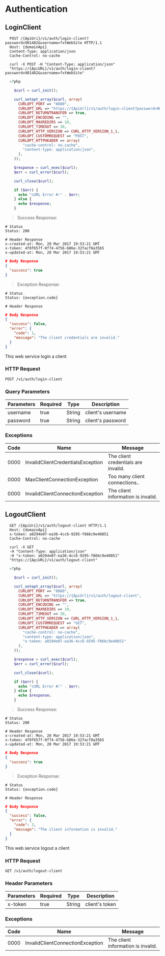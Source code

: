 # Authentication

## LoginClient

```http
  POST /{ApiUri}/v1/auth/login-client?password=901482&username=fxtWebSite HTTP/1.1
  Host: {domainApi}
  Content-Type: application/json
  Cache-Control: no-cache
```

```shell
  curl -X POST -H "Content-Type: application/json" 
  "https://{ApiURL}/v1/auth/login-client?password=901482&username=fxtWebSite"
```

```php
  <?php

    $curl = curl_init();

    curl_setopt_array($curl, array(
      CURLOPT_PORT => "8080",
      CURLOPT_URL => "https://{ApiUrl}/v1/auth/login-client?password=901482&username=fxtWebSite",
      CURLOPT_RETURNTRANSFER => true,
      CURLOPT_ENCODING => "",
      CURLOPT_MAXREDIRS => 10,
      CURLOPT_TIMEOUT => 30,
      CURLOPT_HTTP_VERSION => CURL_HTTP_VERSION_1_1,
      CURLOPT_CUSTOMREQUEST => "POST",
      CURLOPT_HTTPHEADER => array(
        "cache-control: no-cache",
        "content-type: application/json",
      ),
    ));

    $response = curl_exec($curl);
    $err = curl_error($curl);

    curl_close($curl);

    if ($err) {
      echo "cURL Error #:" . $err;
    } else {
      echo $response;
    }

```
> Success Response:

```text
# Status
Status: 200

# Header Response
x-created-at: Mon, 20 Mar 2017 19:53:21 GMT
x-token: 4f0f657f-0f74-4756-b86e-32facf8a35b5
x-updated-at: Mon, 20 Mar 2017 19:53:21 GMT
```

```json
# Body Response
{
  "success": true
}
```

> Exception Response:

```text
# Status
Status: {exception.code}

# Header Response
```

```json
# Body Response
{
  "success": false,
  "error": {
    "code": 1,
    "message": "The client credentials are invalid."
  }
}
```

This web service login a client

### HTTP Request

`POST /v1/auth/login-client`

### Query Parameters

Parameters | Required | Type  | Description 
--------- | ------- | ------- | -------
username | true | String | client's username
password | true | String | client's password

### Exceptions

Code | Name | Message 
--------- | ------- | -------
0000 | InvalidClientCredentialsException |  The client credentials are invalid.
0000 | MaxClientConnectionException | Too many client connections..
0000 | InvalidClientConnectionException | The client information is invalid.

## LogoutClient

```http
  GET /{ApiUri}/v1/auth/logout-client HTTP/1.1
  Host: {domainApi}
  x-token: a0294e07-ea36-4cc6-9295-f866c9e40851
  Cache-Control: no-cache
```

```shell
  curl -X GET 
  -H "Content-Type: application/json" 
  -H "x-token: a0294e07-ea36-4cc6-9295-f866c9e40851"
  "https://{ApiURL}/v1/auth/logout-client"
```

```php
  <?php

    $curl = curl_init();

    curl_setopt_array($curl, array(
      CURLOPT_PORT => "8080",
      CURLOPT_URL => "https://{ApiUrl}/v1/auth/logout-client",
      CURLOPT_RETURNTRANSFER => true,
      CURLOPT_ENCODING => "",
      CURLOPT_MAXREDIRS => 10,
      CURLOPT_TIMEOUT => 30,
      CURLOPT_HTTP_VERSION => CURL_HTTP_VERSION_1_1,
      CURLOPT_CUSTOMREQUEST => "GET",
      CURLOPT_HTTPHEADER => array(
        "cache-control: no-cache",
        "content-type: application/json",
        "x-token: a0294e07-ea36-4cc6-9295-f866c9e40851"
      ),
    ));

    $response = curl_exec($curl);
    $err = curl_error($curl);

    curl_close($curl);

    if ($err) {
      echo "cURL Error #:" . $err;
    } else {
      echo $response;
    }

```
> Success Response:

```text
# Status
Status: 200

# Header Response
x-created-at: Mon, 20 Mar 2017 19:53:21 GMT
x-token: 4f0f657f-0f74-4756-b86e-32facf8a35b5
x-updated-at: Mon, 20 Mar 2017 19:53:21 GMT
```

```json
# Body Response
{
  "success": true
}
```

> Exception Response:

```text
# Status
Status: {exception.code}

# Header Response
```

```json
# Body Response
{
  "success": false,
  "error": {
    "code": 3,
    "message": "The client information is invalid."
  }
}
```

This web service logout a client

### HTTP Request

`GET /v1/auth/logout-client`

### Header Parameters

Parameters | Required | Type  | Description 
--------- | ------- | ------- | -------
x-token | true | String | client's token

### Exceptions

Code | Name | Message 
--------- | ------- | -------
0000 | InvalidClientConnectionException |  The client information is invalid.